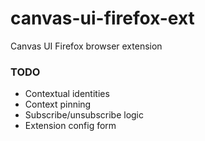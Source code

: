 # canvas-ui-firefox-ext
Canvas UI Firefox browser extension

### TODO
- Contextual identities
- Context pinning 
- Subscribe/unsubscribe logic
- Extension config form